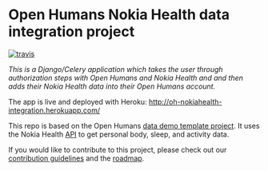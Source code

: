 # Open Humans Nokia Health data integration project

[![travis](https://travis-ci.org/treblesteph/oh-nokiahealth-integration.svg?branch=master)](https://travis-ci.org/Treblesteph/oh-nokiahealth-integration.svg?branch=master)

*This is a Django/Celery application which takes the user through authorization steps with Open Humans and Nokia Health and and then adds their Nokia Health data into their Open Humans account.*

The app is live and deployed with Heroku: http://oh-nokiahealth-integration.herokuapp.com/

This repo is based on the Open Humans [data demo template project](https://github.com/OpenHumans/oh-data-demo-template). It uses the Nokia Health [API](https://developer.health.nokia.com/api) to get personal body, sleep, and activity data.

If you would like to contribute to this project, please check out our [contribution guidelines](https://github.com/Treblesteph/oh-nokiahealth-integration/blob/master/CONTRIBUTING.md) and the [roadmap](https://github.com/Treblesteph/oh-nokiahealth-integration/blob/master/ROADMAP.md).
